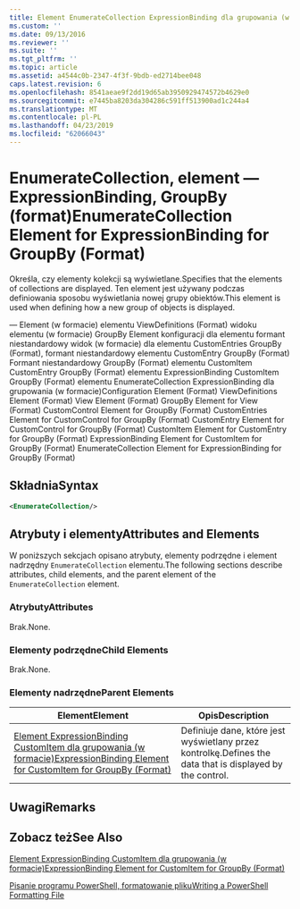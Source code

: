 ```yaml
---
title: Element EnumerateCollection ExpressionBinding dla grupowania (w formacie) | Dokumentacja firmy Microsoft
ms.custom: ''
ms.date: 09/13/2016
ms.reviewer: ''
ms.suite: ''
ms.tgt_pltfrm: ''
ms.topic: article
ms.assetid: a4544c0b-2347-4f3f-9bdb-ed2714bee048
caps.latest.revision: 6
ms.openlocfilehash: 8541aeae9f2dd19d65ab3950929474572b4629e0
ms.sourcegitcommit: e7445ba8203da304286c591ff513900ad1c244a4
ms.translationtype: MT
ms.contentlocale: pl-PL
ms.lasthandoff: 04/23/2019
ms.locfileid: "62066043"
---
```

# <a name="enumeratecollection-element-for-expressionbinding-for-groupby-format"></a><span data-ttu-id="96636-102">EnumerateCollection, element — ExpressionBinding, GroupBy (format)</span><span class="sxs-lookup"><span data-stu-id="96636-102">EnumerateCollection Element for ExpressionBinding for GroupBy (Format)</span></span>

<span data-ttu-id="96636-103">Określa, czy elementy kolekcji są wyświetlane.</span><span class="sxs-lookup"><span data-stu-id="96636-103">Specifies that the elements of collections are displayed.</span></span> <span data-ttu-id="96636-104">Ten element jest używany podczas definiowania sposobu wyświetlania nowej grupy obiektów.</span><span class="sxs-lookup"><span data-stu-id="96636-104">This element is used when defining how a new group of objects is displayed.</span></span>

<span data-ttu-id="96636-105">— Element (w formacie) elementu ViewDefinitions (Format) widoku elementu (w formacie) GroupBy Element konfiguracji dla elementu formant niestandardowy widok (w formacie) dla elementu CustomEntries GroupBy (Format), formant niestandardowy elementu CustomEntry GroupBy (Format) Formant niestandardowy GroupBy (Format) elementu CustomItem CustomEntry GroupBy (Format) elementu ExpressionBinding CustomItem GroupBy (Format) elementu EnumerateCollection ExpressionBinding dla grupowania (w formacie)</span><span class="sxs-lookup"><span data-stu-id="96636-105">Configuration Element (Format) ViewDefinitions Element (Format) View Element (Format) GroupBy Element for View (Format) CustomControl Element for GroupBy (Format) CustomEntries Element for CustomControl for GroupBy (Format) CustomEntry Element for CustomControl for GroupBy (Format) CustomItem Element for CustomEntry for GroupBy (Format) ExpressionBinding Element for CustomItem for GroupBy (Format) EnumerateCollection Element for ExpressionBinding for GroupBy (Format)</span></span>

## <a name="syntax"></a><span data-ttu-id="96636-106">Składnia</span><span class="sxs-lookup"><span data-stu-id="96636-106">Syntax</span></span>

```xml
<EnumerateCollection/>
```

## <a name="attributes-and-elements"></a><span data-ttu-id="96636-107">Atrybuty i elementy</span><span class="sxs-lookup"><span data-stu-id="96636-107">Attributes and Elements</span></span>

<span data-ttu-id="96636-108">W poniższych sekcjach opisano atrybuty, elementy podrzędne i element nadrzędny `EnumerateCollection` elementu.</span><span class="sxs-lookup"><span data-stu-id="96636-108">The following sections describe attributes, child elements, and the parent element of the `EnumerateCollection` element.</span></span>

### <a name="attributes"></a><span data-ttu-id="96636-109">Atrybuty</span><span class="sxs-lookup"><span data-stu-id="96636-109">Attributes</span></span>

<span data-ttu-id="96636-110">Brak.</span><span class="sxs-lookup"><span data-stu-id="96636-110">None.</span></span>

### <a name="child-elements"></a><span data-ttu-id="96636-111">Elementy podrzędne</span><span class="sxs-lookup"><span data-stu-id="96636-111">Child Elements</span></span>

<span data-ttu-id="96636-112">Brak.</span><span class="sxs-lookup"><span data-stu-id="96636-112">None.</span></span>

### <a name="parent-elements"></a><span data-ttu-id="96636-113">Elementy nadrzędne</span><span class="sxs-lookup"><span data-stu-id="96636-113">Parent Elements</span></span>

|<span data-ttu-id="96636-114">Element</span><span class="sxs-lookup"><span data-stu-id="96636-114">Element</span></span>|<span data-ttu-id="96636-115">Opis</span><span class="sxs-lookup"><span data-stu-id="96636-115">Description</span></span>|
|-------------|-----------------|
|[<span data-ttu-id="96636-116">Element ExpressionBinding CustomItem dla grupowania (w formacie)</span><span class="sxs-lookup"><span data-stu-id="96636-116">ExpressionBinding Element for CustomItem for GroupBy (Format)</span></span>](./expressionbinding-element-for-customitem-for-groupby-format.md)|<span data-ttu-id="96636-117">Definiuje dane, które jest wyświetlany przez kontrolkę.</span><span class="sxs-lookup"><span data-stu-id="96636-117">Defines the data that is displayed by the control.</span></span>|

## <a name="remarks"></a><span data-ttu-id="96636-118">Uwagi</span><span class="sxs-lookup"><span data-stu-id="96636-118">Remarks</span></span>

## <a name="see-also"></a><span data-ttu-id="96636-119">Zobacz też</span><span class="sxs-lookup"><span data-stu-id="96636-119">See Also</span></span>

[<span data-ttu-id="96636-120">Element ExpressionBinding CustomItem dla grupowania (w formacie)</span><span class="sxs-lookup"><span data-stu-id="96636-120">ExpressionBinding Element for CustomItem for GroupBy (Format)</span></span>](./expressionbinding-element-for-customitem-for-groupby-format.md)

[<span data-ttu-id="96636-121">Pisanie programu PowerShell, formatowanie pliku</span><span class="sxs-lookup"><span data-stu-id="96636-121">Writing a PowerShell Formatting File</span></span>](./writing-a-powershell-formatting-file.md)
